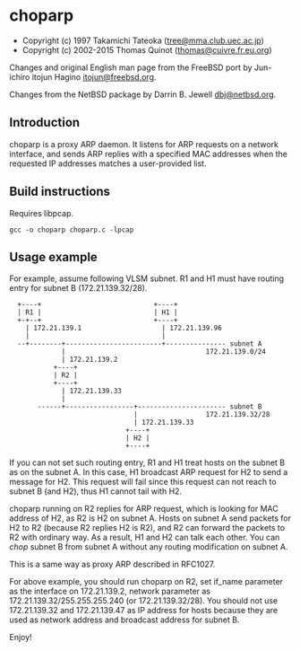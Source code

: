 choparp
=======

  * Copyright (c) 1997 Takamichi Tateoka (tree@mma.club.uec.ac.jp)
  * Copyright (c) 2002-2015 Thomas Quinot (thomas@cuivre.fr.eu.org)

Changes and original English man page from the FreeBSD port by
Jun-ichiro itojun Hagino <itojun@freebsd.org>.

Changes from the NetBSD package by Darrin B. Jewell <dbj@netbsd.org>.

Introduction
------------

choparp is a proxy ARP daemon. It listens for ARP requests on a
network interface, and sends ARP replies with a specified MAC
addresses when the requested IP addresses matches a user-provided
list.

Build instructions
------------------

Requires libpcap.

`gcc -o choparp choparp.c -lpcap`

Usage example
-------------

For example, assume following VLSM subnet.  R1 and H1 must have
routing entry for subnet B (172.21.139.32/28).

```
  +----+                            +----+
  | R1 |                            | H1 |
  +-+--+                            +----+
    | 172.21.139.1                    | 172.21.139.96
    |                                 |
  --+--------+------------------------+--------------- subnet A
             |                                   172.21.139.0/24
             | 172.21.139.2
           +----+
           | R2 |
           +----+
             | 172.21.139.33
             |
       ------+-----------------+---------------------- subnet B
                               |                 172.21.139.32/28
                               | 172.21.139.33
                             +----+
                             | H2 |
                             +----+
```

If you can not set such routing entry, R1 and H1 treat hosts on the
subnet B as on the subnet A.  In this case, H1 broadcast ARP request
for H2 to send a message for H2.  This request will fail since this
request can not reach to subnet B (and H2), thus H1 cannot tail with
H2.

choparp running on R2 replies for ARP request, which is looking for
MAC address of H2, as R2 is H2 on subnet A.  Hosts on subnet A send
packets for H2 to R2 (because R2 replies H2 is R2), and R2 can forward
the packets to R2 with ordinary way.  As a result, H1 and H2 can talk
each other.  You can *chop* subnet B from subnet A without any routing
modification on subnet A.

This is a same way as proxy ARP described in RFC1027.

For above example, you should run choparp on R2, set if_name parameter
as the interface on 172.21.139.2, network parameter as
172.21.139.32/255.255.255.240 (or 172.21.139.32/28).  You should not
use 172.21.139.32 and 172.21.139.47 as IP address for hosts because
they are used as network address and broadcast address for subnet B.

Enjoy!

